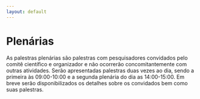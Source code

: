 ```yaml
---
layout: default
---
```


<h1 class="display-5 mb-3">
Plenárias
</h1>

As palestras plenárias são palestras com pesquisadores convidados pelo comitê científico e organizador e não ocorrerão concomitantemente com outras atividades. Serão apresentadas palestras duas vezes ao dia, sendo a primeira às 09:00-10:00 e a segunda plenária do dia as 14:00-15:00. Em breve serão disponibilizados os detalhes sobre os convidados bem como suas palestras. 
